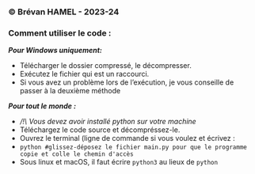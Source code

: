 ### © Brévan HAMEL - 2023-24
### Comment utiliser le code : 

***Pour Windows uniquement:***
  - Télécharger le dossier compressé, le décompresser.
  - Exécutez le fichier qui est un raccourci.
  - Si vous avez un problème lors de l’exécution, je vous conseille de passer à la deuxième méthode

***Pour tout le monde :***
  - */!\ Vous devez avoir installé python sur votre machine*
  - Téléchargez le code source et décompréssez-le.
  - Ouvrez le terminal (ligne de commande si vous voulez et écrivez :
  -  `python #glissez-déposez le fichier main.py pour que le programme copie et colle le chemin d'accès`
  -   Sous linux et macOS, il faut écrire `python3` au lieux de `python`
    
